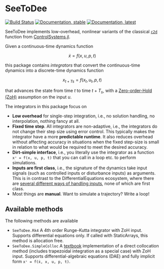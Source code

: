 # SeeToDee

[![Build Status](https://github.com/baggepinnen/SeeToDee.jl/actions/workflows/CI.yml/badge.svg?branch=main)](https://github.com/baggepinnen/SeeToDee.jl/actions/workflows/CI.yml?query=branch%3Amain)
[![Documentation, stable](https://img.shields.io/badge/docs-stable-blue.svg)](https://baggepinnen.github.io/SeeToDee.jl/stable)
[![Documentation, latest](https://img.shields.io/badge/docs-latest-blue.svg)](https://baggepinnen.github.io/SeeToDee.jl/dev)


SeeToDee implements low-overhead, nonlinear variants of the classical [`c2d`](https://juliacontrol.github.io/ControlSystems.jl/dev/lib/synthesis/#ControlSystemsBase.c2d-Tuple{AbstractStateSpace{%3C:Continuous},%20AbstractMatrix,%20Real}) function from [ControlSystems.jl](https://github.com/JuliaControl/ControlSystems.jl).

Given a continuous-time dynamics function
```math
\dot x = f(x, u, p, t)
```
this package contains *integrators* that convert the continuous-time dynamics into a discrete-time dynamics function
```math
x_{t+Ts} = f(x_t, u_t, p, t)
```
that advances the state from time $t$ to time $t+T_s$, with a [Zero-order-Hold (ZoH)](https://en.wikipedia.org/wiki/Zero-order_hold) assumption on the input $u$.

The integrators in this package focus on
- **Low overhead** for single-step integration, i.e., no solution handling, no interpolation, nothing fancy at all.
- **Fixed time step**. All integrators are non-adaptive, i.e., the integrators do not change their step size using error control. This typically makes the integrator have a more **predictable runtime**. It also reduces overhead without affecting accuracy in situations when the fixed step-size is small in relation to what would be required to meet the desired accuracy.
- **Dirt-simple interface**, i.e., you literally use the integrator as a function `x⁺ = f(x, u, p, t)` that you can call in a loop etc. to perform simulations.
- **Inputs are first class**, i.e., the signature of the dynamics take input signals (such as controlled inputs or disturbance inputs) as arguments. This is in contrast to the DifferentialEquations ecosystem, where there are [several different ways of handling inputs](https://help.juliahub.com/juliasimcontrol/dev/simulation/), none of which are first class.
- Most things are **manual**. Want to simulate a trajectory? Write a loop!




## Available methods
The following methods are available
- `SeeToDee.Rk4` A 4th order Runge-Kutta integrator with ZoH input. Supports differential equations only. If called with StaticArrays, this method is allocation free.
- `SeeToDee.SimpleColloc` A [textbook](https://www.equalsharepress.com/media/NMFSC.pdf) implementation of a direct collocation method (includes trapezoidal integration as a special case) with ZoH input. Supports differential-algebraic equations (DAE) and fully implicit form `x⁺ = f(ẋ, x, u, p, t)`.

